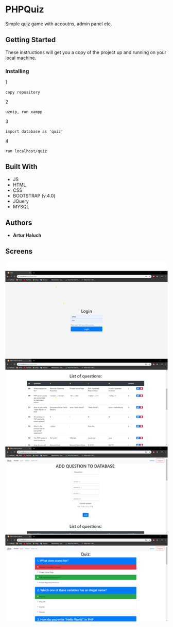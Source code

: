 
# PHPQuiz

Simple quiz game with accoutns, admin panel etc.

## Getting Started

These instructions will get you a copy of the project up and running on your local machine.

### Installing

1
```
copy repository
```
2
```
uznip, run xampp
```
3
```
import database as 'quiz'
```
4
```
run localhost/quiz
```

## Built With

* JS
* HTML
* CSS
* BOOTSTRAP (v.4.0)
* JQuery
* MYSQL

## Authors

* **Artur Haluch** 

## Screens
![screenQuiz](./screens/screenQuiz.png)
![screenQuiz2](./screens/screenQuiz2.PNG)
![screenQuiz3](./screens/screenQuiz3.PNG)
![screenQuiz4](./screens/screenQuiz4.PNG)
